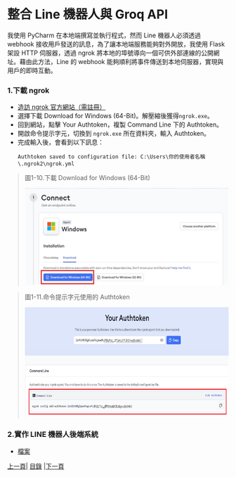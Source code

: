 # 整合 Line 機器人與 Groq API

我使用 PyCharm 在本地端撰寫並執行程式，然而 Line 機器人必須透過 webhook 接收用戶發送的訊息，為了讓本地端服務能夠對外開放，我使用 Flask 架設 HTTP 伺服器，透過 ngrok 將本地的埠號導向一個可供外部連線的公開網址。藉由此方法，Line 的 webhook 能夠順利將事件傳送到本地伺服器，實現與用戶的即時互動。

### 1.下載 ngrok
* [造訪 ngrok 官方網站（需註冊）](https://ngrok.com/)
* 選擇下載 Download for Windows (64-Bit)。解壓縮後獲得`ngrok.exe`。
* 回到網站，點擊 Your Authtoken，複製 Command Line 下的 Authtoken。
* 開啟命令提示字元，切換到 `ngrok.exe` 所在資料夾，輸入 Authtoken。
* 完成輸入後，會看到以下訊息：
  ```
  Authtoken saved to configuration file: C:\Users\你的使用者名稱\.ngrok2\ngrok.yml
  ```
>圖1-10.下載 Download for Windows (64-Bit)
>
><img src="Photos/RAG_10.jpg" alt="RAG流程圖" width="500" height="220"/>

>圖1-11.命令提示字元使用的 Authtoken
>
><img src="Photos/RAG_11.jpg" alt="RAG流程圖" width="650" height="250"/>

### 2.實作 LINE 機器人後端系統
* [檔案](Code/app.py)

[上一頁](STEP_2.md)| [目錄](README.md) |[下一頁](STEP_4.md)
